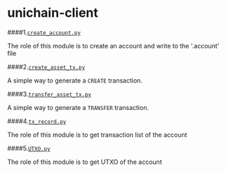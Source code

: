 # unichain-client

####1.[`create_account.py`](./create_account.py)

The role of this module is to create an account and write to the '.account' file

####2.[`create_asset_tx.py`](./create_asset_tx.py)

A simple way to generate a `CREATE` transaction.

####3.[`transfer_asset_tx.py`](./transfer_asset_tx.py)

A simple way to generate a `TRANSFER` transaction.

####4.[`tx_record.py`](./tx_record.py)

The role of this module is to get transaction list of the account

####5.[`UTXO.py`](./UTXO.py)

The role of this module is to get UTXO of the account
